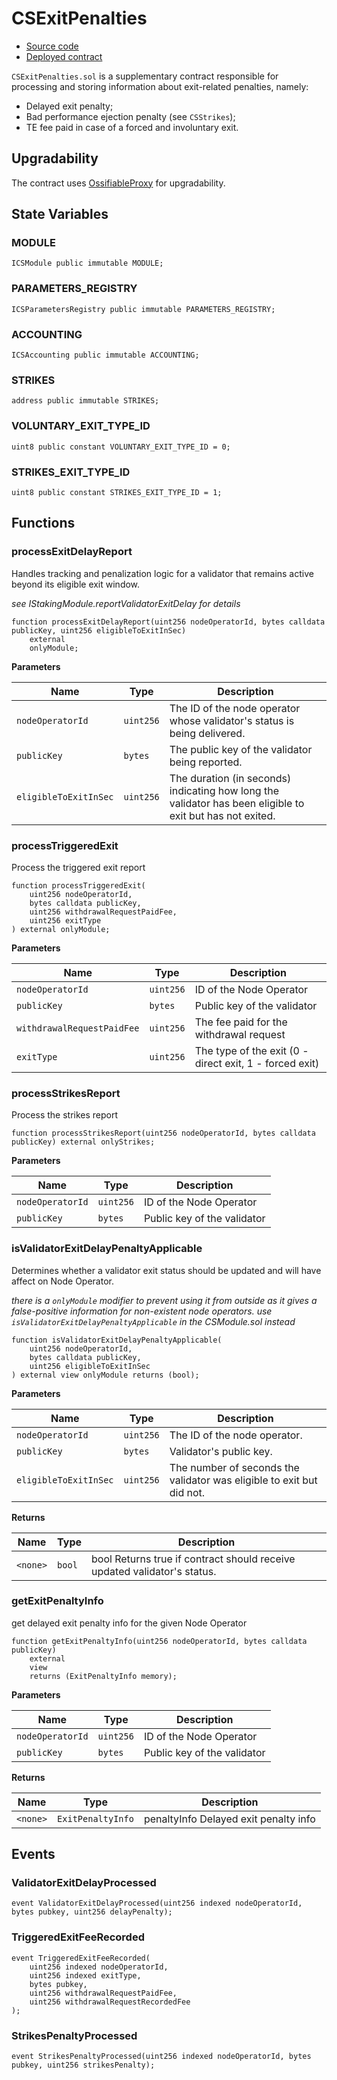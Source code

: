 # CSExitPenalties

- [Source code](https://github.com/lidofinance/community-staking-module/blob/v2.0/src/CSExitPenalties.sol)
- [Deployed contract](https://etherscan.io/address/0x06cd61045f958A209a0f8D746e103eCc625f4193)

`CSExitPenalties.sol` is a supplementary contract responsible for processing and storing information about exit-related penalties, namely:
- Delayed exit penalty;
- Bad performance ejection penalty (see `CSStrikes`);
- TE fee paid in case of a forced and involuntary exit.

## Upgradability

The contract uses [OssifiableProxy](contracts/ossifiable-proxy.md) for upgradability.

## State Variables
### MODULE

```solidity
ICSModule public immutable MODULE;
```


### PARAMETERS_REGISTRY

```solidity
ICSParametersRegistry public immutable PARAMETERS_REGISTRY;
```


### ACCOUNTING

```solidity
ICSAccounting public immutable ACCOUNTING;
```


### STRIKES

```solidity
address public immutable STRIKES;
```

### VOLUNTARY_EXIT_TYPE_ID

```solidity
uint8 public constant VOLUNTARY_EXIT_TYPE_ID = 0;
```


### STRIKES_EXIT_TYPE_ID

```solidity
uint8 public constant STRIKES_EXIT_TYPE_ID = 1;
```

## Functions

### processExitDelayReport

Handles tracking and penalization logic for a validator that remains active beyond its eligible exit window.

*see IStakingModule.reportValidatorExitDelay for details*


```solidity
function processExitDelayReport(uint256 nodeOperatorId, bytes calldata publicKey, uint256 eligibleToExitInSec)
    external
    onlyModule;
```
**Parameters**

|Name|Type|Description|
|----|----|-----------|
|`nodeOperatorId`|`uint256`|The ID of the node operator whose validator's status is being delivered.|
|`publicKey`|`bytes`|The public key of the validator being reported.|
|`eligibleToExitInSec`|`uint256`|The duration (in seconds) indicating how long the validator has been eligible to exit but has not exited.|


### processTriggeredExit

Process the triggered exit report


```solidity
function processTriggeredExit(
    uint256 nodeOperatorId,
    bytes calldata publicKey,
    uint256 withdrawalRequestPaidFee,
    uint256 exitType
) external onlyModule;
```
**Parameters**

|Name|Type|Description|
|----|----|-----------|
|`nodeOperatorId`|`uint256`|ID of the Node Operator|
|`publicKey`|`bytes`|Public key of the validator|
|`withdrawalRequestPaidFee`|`uint256`|The fee paid for the withdrawal request|
|`exitType`|`uint256`|The type of the exit (0 - direct exit, 1 - forced exit)|


### processStrikesReport

Process the strikes report


```solidity
function processStrikesReport(uint256 nodeOperatorId, bytes calldata publicKey) external onlyStrikes;
```
**Parameters**

|Name|Type|Description|
|----|----|-----------|
|`nodeOperatorId`|`uint256`|ID of the Node Operator|
|`publicKey`|`bytes`|Public key of the validator|


### isValidatorExitDelayPenaltyApplicable

Determines whether a validator exit status should be updated and will have affect on Node Operator.

*there is a `onlyModule` modifier to prevent using it from outside
as it gives a false-positive information for non-existent node operators.
use `isValidatorExitDelayPenaltyApplicable` in the CSModule.sol instead*


```solidity
function isValidatorExitDelayPenaltyApplicable(
    uint256 nodeOperatorId,
    bytes calldata publicKey,
    uint256 eligibleToExitInSec
) external view onlyModule returns (bool);
```
**Parameters**

|Name|Type|Description|
|----|----|-----------|
|`nodeOperatorId`|`uint256`|The ID of the node operator.|
|`publicKey`|`bytes`|Validator's public key.|
|`eligibleToExitInSec`|`uint256`|The number of seconds the validator was eligible to exit but did not.|

**Returns**

|Name|Type|Description|
|----|----|-----------|
|`<none>`|`bool`|bool Returns true if contract should receive updated validator's status.|


### getExitPenaltyInfo

get delayed exit penalty info for the given Node Operator


```solidity
function getExitPenaltyInfo(uint256 nodeOperatorId, bytes calldata publicKey)
    external
    view
    returns (ExitPenaltyInfo memory);
```
**Parameters**

|Name|Type|Description|
|----|----|-----------|
|`nodeOperatorId`|`uint256`|ID of the Node Operator|
|`publicKey`|`bytes`|Public key of the validator|

**Returns**

|Name|Type|Description|
|----|----|-----------|
|`<none>`|`ExitPenaltyInfo`|penaltyInfo Delayed exit penalty info|

## Events
### ValidatorExitDelayProcessed

```solidity
event ValidatorExitDelayProcessed(uint256 indexed nodeOperatorId, bytes pubkey, uint256 delayPenalty);
```

### TriggeredExitFeeRecorded

```solidity
event TriggeredExitFeeRecorded(
    uint256 indexed nodeOperatorId,
    uint256 indexed exitType,
    bytes pubkey,
    uint256 withdrawalRequestPaidFee,
    uint256 withdrawalRequestRecordedFee
);
```

### StrikesPenaltyProcessed

```solidity
event StrikesPenaltyProcessed(uint256 indexed nodeOperatorId, bytes pubkey, uint256 strikesPenalty);
```
